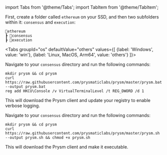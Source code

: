 import Tabs from '@theme/Tabs';
import TabItem from '@theme/TabItem';

First, create a folder called `ethereum` on your SSD, and then two subfolders within it: `consensus` and `execution`:

```
📂ethereum
┣ 📂consensus
┣ 📂execution
```

<Tabs groupId="os" defaultValue="others" values={[
    {label: 'Windows', value: 'win'},
    {label: 'Linux, MacOS, Arm64', value: 'others'}
]}>
  <TabItem value="win">
    <p>Navigate to your <code>consensus</code> directory and run the following commands:</p>

```
mkdir prysm && cd prysm
curl https://raw.githubusercontent.com/prysmaticlabs/prysm/master/prysm.bat --output prysm.bat
reg add HKCU\Console /v VirtualTerminalLevel /t REG_DWORD /d 1
```

  <p>This will download the Prysm client and update your registry to enable verbose logging.</p>
  </TabItem>
  <TabItem value="others">
    <p>Navigate to your <code>consensus</code> directory and run the following commands:</p>

```
mkdir prysm && cd prysm
curl https://raw.githubusercontent.com/prysmaticlabs/prysm/master/prysm.sh --output prysm.sh && chmod +x prysm.sh
```

  <p>This will download the Prysm client and make it executable.</p>
  </TabItem>
</Tabs>